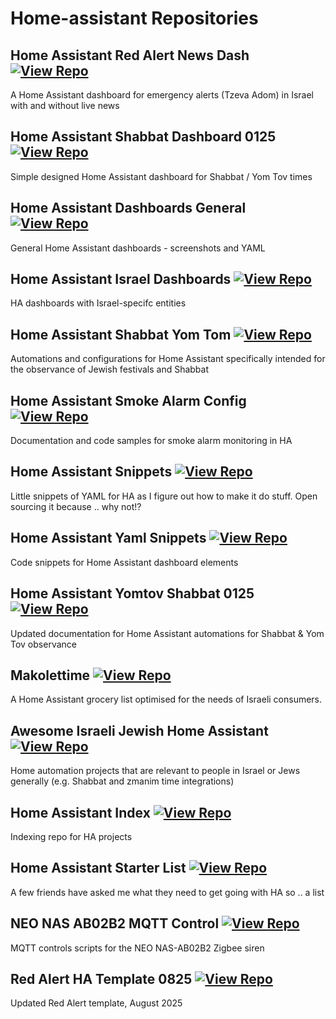 # Home-assistant Repositories

## Home Assistant Red Alert News Dash [![View Repo](https://img.shields.io/badge/view-repo-green)](https://github.com/danielrosehill/HA-Red-Alert-News-Dash)
A Home Assistant dashboard for emergency alerts (Tzeva Adom) in Israel with and without live news

## Home Assistant Shabbat Dashboard 0125 [![View Repo](https://img.shields.io/badge/view-repo-green)](https://github.com/danielrosehill/HA-Shabbat-Dashboard-0125)
Simple designed Home Assistant dashboard for Shabbat / Yom Tov times

## Home Assistant Dashboards General  [![View Repo](https://img.shields.io/badge/view-repo-green)](https://github.com/danielrosehill/Home-Assistant-Dashboards-General-)
General Home Assistant dashboards - screenshots and YAML

## Home Assistant Israel Dashboards [![View Repo](https://img.shields.io/badge/view-repo-green)](https://github.com/danielrosehill/Home-Assistant-Israel-Dashboards)
HA dashboards with Israel-specifc entities

## Home Assistant Shabbat Yom Tom [![View Repo](https://img.shields.io/badge/view-repo-green)](https://github.com/danielrosehill/Home-Assistant-Shabbat-Yom-Tom)
Automations and configurations for Home Assistant specifically intended for the observance of Jewish festivals and Shabbat

## Home Assistant Smoke Alarm Config [![View Repo](https://img.shields.io/badge/view-repo-green)](https://github.com/danielrosehill/Home-Assistant-Smoke-Alarm-Config)
Documentation and code samples for smoke alarm monitoring in HA

## Home Assistant Snippets [![View Repo](https://img.shields.io/badge/view-repo-green)](https://github.com/danielrosehill/Home-Assistant-snippets)
Little snippets of YAML for HA as I figure out how to make it do stuff. Open sourcing it because .. why not!?

## Home Assistant Yaml Snippets [![View Repo](https://img.shields.io/badge/view-repo-green)](https://github.com/danielrosehill/Home-Assistant-YAML-Snippets)
Code snippets for Home Assistant dashboard elements

## Home Assistant Yomtov Shabbat 0125 [![View Repo](https://img.shields.io/badge/view-repo-green)](https://github.com/danielrosehill/Home-Assistant-YomTov-Shabbat-0125)
Updated documentation for Home Assistant automations for Shabbat & Yom Tov observance

## Makolettime [![View Repo](https://img.shields.io/badge/view-repo-green)](https://github.com/danielrosehill/MakoletTime)
A Home Assistant grocery list optimised for the needs of Israeli consumers.


## Awesome Israeli Jewish Home Assistant [![View Repo](https://img.shields.io/badge/view-repo-green)](https://github.com/danielrosehill/Awesome-Israeli-Jewish-Home-Assistant)
Home automation projects that are relevant to people in Israel or Jews generally (e.g. Shabbat and zmanim time integrations)

## Home Assistant Index [![View Repo](https://img.shields.io/badge/view-repo-green)](https://github.com/danielrosehill/Home-Assistant-Index)
Indexing repo for HA projects

## Home Assistant Starter List [![View Repo](https://img.shields.io/badge/view-repo-green)](https://github.com/danielrosehill/Home-Assistant-Starter-List)
A few friends have asked me what they need to get going with HA so .. a list

## NEO NAS AB02B2 MQTT Control [![View Repo](https://img.shields.io/badge/view-repo-green)](https://github.com/danielrosehill/NEO_NAS_AB02B2_MQTT_Control)
MQTT controls scripts for the NEO NAS-AB02B2 Zigbee siren

## Red Alert HA Template 0825 [![View Repo](https://img.shields.io/badge/view-repo-green)](https://github.com/danielrosehill/Red-Alert-HA-Template-0825)
Updated Red Alert template, August 2025
